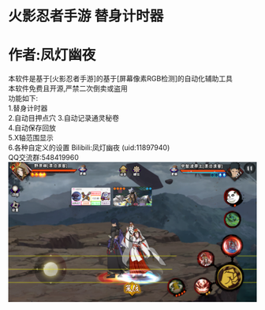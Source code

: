 # 火影忍者手游 替身计时器  
# 作者:凤灯幽夜  
本软件是基于[火影忍者手游]的基于[屏幕像素RGB检测]的自动化辅助工具  
本软件免费且开源,严禁二次倒卖或盗用  
功能如下:  
1.替身计时器  
2.自动目押点穴
3.自动记录通灵秘卷  
4.自动保存回放  
5.X轴范围显示  
6.各种自定义的设置
Bilibili:凤灯幽夜 (uid:11897940)  
QQ交流群:548419960  
![截图](./截图.png)





